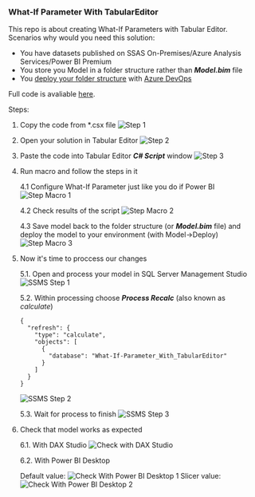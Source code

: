 ### What-If Parameter With TabularEditor

This repo is about creating What-If Parameters with Tabular Editor. 
Scenarios why would you need this solution:

- You have datasets published on SSAS On-Premises/Azure Analysis Services/Power BI Premium
- You store you Model in a folder structure rather than ***Model.bim*** file
- You [deploy your folder structure](https://www.youtube.com/watch?v=fzZgXe3MjhI) with [Azure DevOps](https://azure.microsoft.com/en-us/products/devops)

Full code is avaliable [here](./What_If_Parameter_With_TabularEditor.csx).


Steps:
1. Copy the code from *.csx file
![Step 1](./img/Step1.png)

2. Open your solution in Tabular Editor
![Step 2](./img/Step2.png)

3. Paste the code into Tabular Editor ***C# Script*** window
![Step 3](./img/Step3_NEW.png)

4. Run macro and follow the steps in it

	4.1 Configure What-If Parameter just like you do if Power BI
    ![Step Macro 1](./img/Script_step_1.png)

	4.2 Check results of the script
	![Step Macro 2](./img/Script_step_2.png)
    
	4.3 Save model back to the folder structure (or ***Model.bim*** file) and deploy the model to your environment (with Model->Deploy)
	![Step Macro 3](./img/Script_step_3.png)


5. Now it's time to proccess our changes

	5.1. Open and process your model in SQL Server Management Studio
	![SSMS Step 1](./img/SSMS_Step_1_NEW.png)
	
	5.2. Within processing choose ***Process Recalc*** (also known as *calculate*)
    ```
	{
	  "refresh": {
		"type": "calculate",
		"objects": [
		  {
			"database": "What-If-Parameter_With_TabularEditor"
		  }
		]
	  }
	}
	```
	![SSMS Step 2](./img/SSMS_Step_2_NEW.png)
	
	5.3. Wait for process to finish
	![SSMS Step 3](./img/SSMS_Step_3_NEW.png)


6. Check that model works as expected

	6.1. With DAX Studio
	![Check with DAX Studio](./img/Check_With_DAX-Studio.png)

	6.2. With Power BI Desktop
	
	Default value:
	![Check With Power BI Desktop 1](./img/Check_With_PBI_Step_1.png)
	Slicer value:
	![Check With Power BI Desktop 2](./img/Check_With_PBI_Step_2.png)


